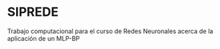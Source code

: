 # SIPREDE
Trabajo computacional para el curso de Redes Neuronales acerca de la aplicación de un MLP-BP
